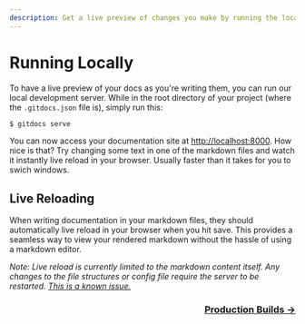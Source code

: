 ```yaml
---
description: Get a live preview of changes you make by running the local server.
---
```

# Running Locally

To have a live preview of your docs as you're writing them, you can run our local development server. While in the root directory of your project (where the `.gitdocs.json` file is), simply run this:

```bash
$ gitdocs serve
```

You can now access your documentation site at <a href="http://localhost:8000" target="_blank">http://localhost:8000</a>. How nice is that? Try changing some text in one of the markdown files and watch it instantly live reload in your browser. Usually faster than it takes for you to swich windows.

## Live Reloading

When writing documentation in your markdown files, they should automatically live reload in your browser when you hit save. This provides a seamless way to view your rendered markdown without the hassle of using a markdown editor.

_Note: Live reload is currently limited to the markdown content itself. Any changes to the file structures or config file require the server to be restarted. [This is a known issue.](https://github.com/timberio/gitdocs/issues/139)_

<div align="right">
  <h3><a href="/production-builds">Production Builds →</a></h3>
</div>
